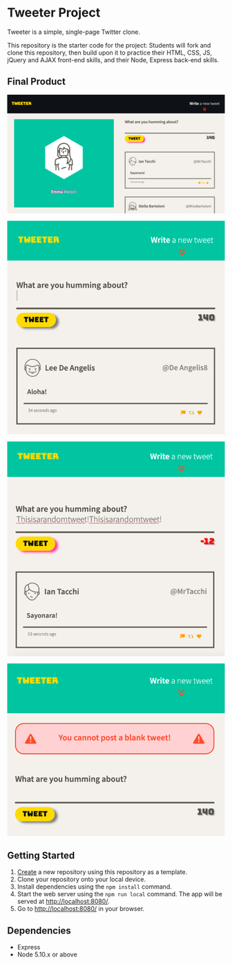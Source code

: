 # Tweeter Project

Tweeter is a simple, single-page Twitter clone.

This repository is the starter code for the project: Students will fork and clone this repository, then build upon it to practice their HTML, CSS, JS, jQuery and AJAX front-end skills, and their Node, Express back-end skills.

## Final Product

!["Screenshot of desktop responsive design"](https://github.com/swpnl91/tweeter/blob/master/docs/Desktop%20responsive%20design..png?raw=true)

!["Screenshot of mobile responsive design"](https://github.com/swpnl91/tweeter/blob/master/docs/Mobile%20responsive%20design.png?raw=true)

!["Screenshot of character counter"](https://github.com/swpnl91/tweeter/blob/master/docs/Character%20counter.png?raw=true)

!["Screenshot of error message for blank tweet"](https://github.com/swpnl91/tweeter/blob/master/docs/Error%20message%20for%20blank%20tweet.png?raw=true)

## Getting Started

1. [Create](https://docs.github.com/en/repositories/creating-and-managing-repositories/creating-a-repository-from-a-template) a new repository using this repository as a template.
2. Clone your repository onto your local device.
3. Install dependencies using the `npm install` command.
3. Start the web server using the `npm run local` command. The app will be served at <http://localhost:8080/>.
4. Go to <http://localhost:8080/> in your browser.

## Dependencies

- Express
- Node 5.10.x or above
